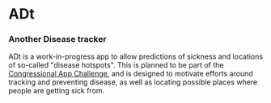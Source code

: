 # ADt
### Another Disease tracker

ADt is a work-in-progress app to allow predictions of sickness and locations of so-called "disease hotspots". This is planned to be part of the [Congressional App Challenge](https://www.congressionalappchallenge.us/), and is designed to motivate efforts around tracking and preventing disease, as well as locating possible places where people are getting sick from.
